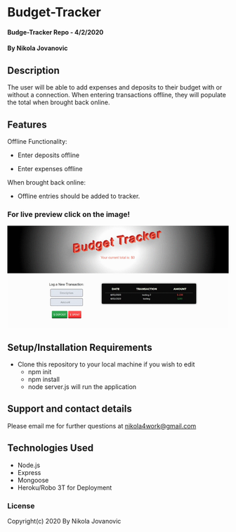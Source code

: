 # Budget-Tracker

#### Budge-Tracker Repo - 4/2/2020

#### By Nikola Jovanovic



## Description

The user will be able to add expenses and deposits to their budget with or without a connection. When entering transactions offline, they will populate the total when brought back online.


## Features

Offline Functionality:

* Enter deposits offline

* Enter expenses offline

When brought back online:

* Offline entries should be added to tracker.





### For live preview click on the image!


<a href="https://budget-in-out.herokuapp.com/"><img src="https://github.com/nikola4work/Budget-Tracker/blob/master/public/assets/images/budgetGIF.gif">
</a>




## Setup/Installation Requirements

* Clone this repository to your local machine if you wish to edit
  * npm init
  * npm install
  * node server.js will run the application
 

## Support and contact details

Please email me for further questions at nikola4work@gmail.com

## Technologies Used

* Node.js
* Express
* Mongoose
* Heroku/Robo 3T for Deployment



### License

Copyright(c) 2020 By Nikola Jovanovic

